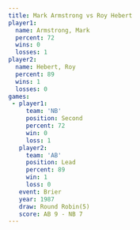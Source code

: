 ```yaml
---
title: Mark Armstrong vs Roy Hebert
player1:               
  name: Armstrong, Mark
  percent: 72          
  wins: 0              
  losses: 1            
player2:               
  name: Hebert, Roy    
  percent: 89          
  wins: 1              
  losses: 0            
games:
 - player1:          
     team: 'NB'      
     position: Second
     percent: 72     
     win: 0          
     loss: 1         
   player2:        
     team: 'AB'    
     position: Lead
     percent: 89   
     win: 1        
     loss: 0       
   event: Brier        
   year: 1987          
   draw: Round Robin(5)
   score: AB 9 - NB 7  
---
```

